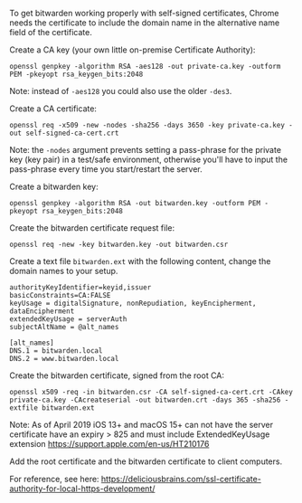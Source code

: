 To get bitwarden working properly with self-signed certificates, Chrome needs the certificate to include the domain name in the alternative name field of the certificate.

Create a CA key (your own little on-premise Certificate Authority):
```
openssl genpkey -algorithm RSA -aes128 -out private-ca.key -outform PEM -pkeyopt rsa_keygen_bits:2048
```

Note: instead of `-aes128` you could also use the older `-des3`.

Create a CA certificate:
```
openssl req -x509 -new -nodes -sha256 -days 3650 -key private-ca.key -out self-signed-ca-cert.crt
```

Note: the `-nodes` argument prevents setting a pass-phrase for the private key (key pair) in a test/safe environment, otherwise you'll have to input the pass-phrase every time you start/restart the server.

Create a bitwarden key:
```
openssl genpkey -algorithm RSA -out bitwarden.key -outform PEM -pkeyopt rsa_keygen_bits:2048
```

Create the bitwarden certificate request file:
```
openssl req -new -key bitwarden.key -out bitwarden.csr
```

Create a text file `bitwarden.ext` with the following content, change the domain names to your setup.
```
authorityKeyIdentifier=keyid,issuer
basicConstraints=CA:FALSE
keyUsage = digitalSignature, nonRepudiation, keyEncipherment, dataEncipherment
extendedKeyUsage = serverAuth
subjectAltName = @alt_names

[alt_names]
DNS.1 = bitwarden.local
DNS.2 = www.bitwarden.local
```


Create the bitwarden certificate, signed from the root CA:

```
openssl x509 -req -in bitwarden.csr -CA self-signed-ca-cert.crt -CAkey private-ca.key -CAcreateserial -out bitwarden.crt -days 365 -sha256 -extfile bitwarden.ext
```
Note: As of April 2019 iOS 13+ and macOS 15+ can not have the server certificate have an expiry > 825 and must include ExtendedKeyUsage extension https://support.apple.com/en-us/HT210176 
 
Add the root certificate and the bitwarden certificate to client computers.


For reference, see here: https://deliciousbrains.com/ssl-certificate-authority-for-local-https-development/